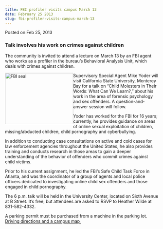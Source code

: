 ```yaml
---
title: FBI profiler visits campus March 13
date: February 25 2013
slug: fbi-profiler-visits-campus-march-13
---
```


 



<span class="date">Posted on Feb 25, 2013    </span>
<h3>Talk involves his work on crimes against children</h3>
<p>The community is invited to attend a lecture on March 13 by an
FBI agent who works as a profiler in the bureau&#x2019;s Behavioral
Analysis Unit, which deals with crimes against children.</p>
<p><img alt="FBI seal" src="https://news.csumb.edu/sites/default/files/65/attachments/news/images/fbi_and_seal_0.jpg" style="float:left; width:224px; height:168px">Supervisory Special
Agent Mike Yoder will visit California State University, Monterey
Bay for a talk on &#x201C;Child Molesters in Their Words: What Can We
Learn?,&#x201D; about his work in the area of forensic psychology and sex
offenders. A question-and-answer session will follow.</img></p>
<p>Yoder has worked for the FBI for 16 years; currently, he
provides guidance on areas of online sexual exploitation of
children, missing/abducted children, child pornography and
cyberbullying.</p>
<p>In addition to conducting case consultations on active and cold
cases for law enforcement agencies throughout the United States, he
also provides training and conducts research in those areas to gain
a deeper understanding of the behavior of offenders who commit
crimes against child victims.</p>
<p>Prior to his current assignment, he led the FBI&#x2019;s Safe Child
Task Force in Atlanta, and was the coordinator of a group of agents
and local police officers dedicated to investigating online child
sex offenders and those engaged in child pornography.</p>
<p>The 6 p.m. talk will be held in the University Center, located
on Sixth Avenue at B Street. It&#x2019;s free, but attendees are asked to
RSVP to Heather Wilde at 831-582-4332.</p>
<p>A parking permit must be purchased from a machine in the parking
lot. <a href="https://csumb.edu/map" rel="nofollow">Driving
directions and a campus map&#xA0;</a><br>
&#xA0;&#xA0;</br></p>





 
